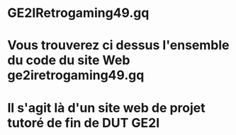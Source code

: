 # GE2IRetrogaming49.gq
# Vous trouverez ci dessus l'ensemble du code du site Web ge2iretrogaming49.gq
# Il s'agit là d'un site web de projet tutoré de fin de DUT GE2I
